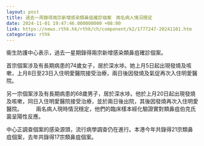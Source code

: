 ```yaml
---
layout: post
title: 過去一周錄得兩宗新增感染類鼻疽確診個案　兩名病人情況穩定
date: 2024-11-01 19:47:46.000000000 +08:00
link: https://news.rthk.hk/rthk/ch/component/k2/1777247-20241101.htm
categories: rthk
---
```


衞生防護中心表示，過去一星期錄得兩宗新增感染類鼻疽確診個案。

首宗個案涉及有長期病患的74歲女子，居於深水埗。她上月5日起出現發燒及咳嗽，上月8日至23日入住明愛醫院接受治療，兩日後因發燒及氣促再次入住明愛醫院。
 
另一宗個案涉及有長期病患的68歲男子，居於深水埗。他於上月20日起出現發燒及咳嗽，同日入住明愛醫院接受治療，並於兩日後出院，其後因發燒再次入住明愛醫院。
　　
兩名病人現時情況穩定，他們的臨床樣本經化驗證實對類鼻疽伯克氏菌呈陽性反應。

中心正調查個案的感染源頭，流行病學調查仍在進行。本港今年共錄得21宗類鼻疽個案，去年共錄得17宗類鼻疽個案。
